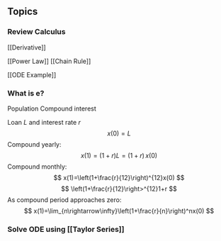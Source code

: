 ## Topics
### Review Calculus
[[Derivative]]

[[Power Law]]
[[Chain Rule]]

[[ODE Example]]

### What is e?
Population
Compound interest

Loan *L* and interest rate *r*
$$
x(0)=L
$$
Compound yearly:
$$
x(1)=(1+r)L=(1+r)\,x(0)
$$
Compound monthly:
$$
x(1)=\left(1+\frac{r}{12}\right)^{12}x(0)
$$
$$
\left(1+\frac{r}{12}\right>^{12}1+r
$$
As compound period approaches zero:
$$
x(1)=\lim_{n\rightarrow\infty}\left(1+\frac{r}{n}\right)^nx(0)
$$
### Solve ODE using [[Taylor Series]]